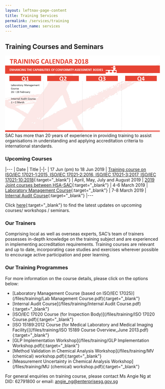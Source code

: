 ```yaml
---
layout: leftnav-page-content
title: Training Services
permalink: /services/training
collection_name: services
---
```


## Training Courses and Seminars

![Training Calender 2018](/images/Training_Calendar.png)
SAC has more than 20 years of experience in providing training to assist organisations in understanding and applying accreditation criteria to international standards. 

### Upcoming Courses

|---
| Date | Title 
|-|-
| 17 Jun (pm) to 18 Jun 2019 | [Training course on ISO/IEC 17021-1:2015, ISO/IEC 17021-2:2016, ISO/IEC 17021-3:2017, ISO/IEC 17021-10:2018](/newsroom/courses/training-course-ISOIEC-17021-12015,-ISOIEC-17021-22016){:target="_blank"}
| April, May, July and August 2019 | [2019 Joint courses between HSA-SAC](/newsroom/courses/joint-courses-between-HSA-SAC){:target="_blank"}
| 4-6 March 2019 | [Laboratory Management Course](/newsroom/courses/laboratory-management-course){:target="_blank"}
| 7-8 March 2019 | [Internal Audit Course](/newsroom/courses/internal-audit-course){:target="_blank"}
|---

Click [here](/newsroom/courses){:target="_blank"} to find the latest updates on upcoming courses/ workshops / seminars. 

### Our Trainers
Comprising local as well as overseas experts, SAC’s team of trainers possesses in-depth knowledge on the training subject and are experienced in implementing accreditation requirements. Training courses are relevant and up to date, incorporating case studies and exercises wherever possible to encourage active participation and peer learning.

### Our Training Programmes
For more information on the course details, please click on the options below: 
* [Laboratory Management Course (based on ISO/IEC 17025)](/files/training/Lab Management Course.pdf){:target="_blank"}
* [Internal Audit Course](/files/training/Internal Audit Course.pdf){:target="_blank"}
* [ISO/IEC 17020 Course (for Inspection Body)](/files/training/ISO 17020 Course.pdf){:target="_blank"}
* [ISO 15189:2012 Course (for Medical Laboratory and Medical Imaging Facility)](/files/training/ISO 15189 Course Overview_June 2013.pdf){:target="_blank"}
* [GLP Implementation Workshop](/files/training/GLP Implementation Workshop.pdf){:target="_blank"}
* [Method Validation in Chemical Analysis Workshop](/files/training/MV (chemical) workshop.pdf){:target="_blank"}
* [Measurement Uncertainty in Chemical Analysis Workshop](/files/training/MU (chemical) workshop.pdf){:target="_blank"}

For general enquiries on training course, please contact Ms Angie Ng at DID: 62791800 or email: [angie_ng@enterprisesg.gov.sg](mailto:angie_ng@enterprisesg.gov.sg)
